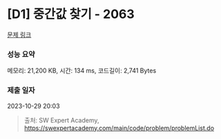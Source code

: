 # [D1] 중간값 찾기 - 2063 

[문제 링크](https://swexpertacademy.com/main/code/problem/problemDetail.do?contestProbId=AV5QPsXKA2UDFAUq) 

### 성능 요약

메모리: 21,200 KB, 시간: 134 ms, 코드길이: 2,741 Bytes

### 제출 일자

2023-10-29 20:03



> 출처: SW Expert Academy, https://swexpertacademy.com/main/code/problem/problemList.do
